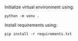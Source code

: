 Initialize virtual environment using:

`python -m venv .`

Install requirements using:

`pip install -r requirements.txt`



